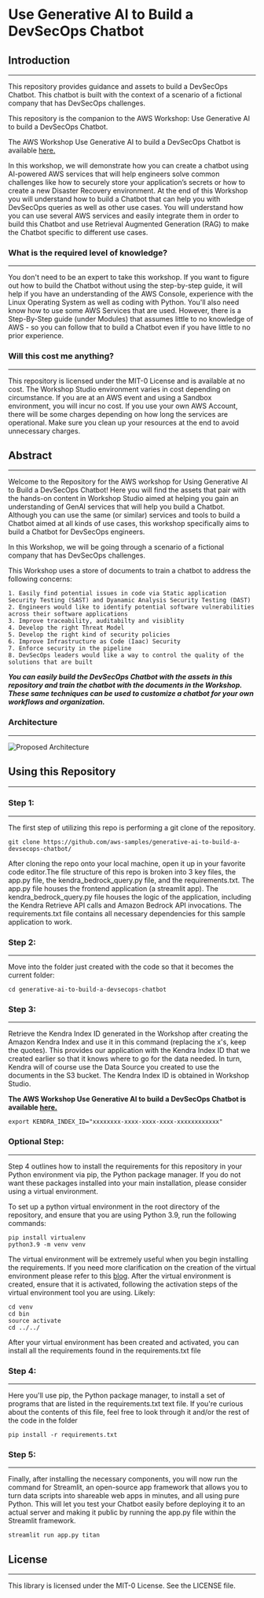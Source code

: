# Use Generative AI to Build a DevSecOps Chatbot

## Introduction
----
This repository provides guidance and assets to build a DevSecOps Chatbot. This chatbot is built with the context of a scenario of a fictional company that has DevSecOps challenges. 

This repository is the companion to the AWS Workshop: Use Generative AI to build a DevSecOps Chatbot. 

The AWS Workshop Use Generative AI to build a DevSecOps Chatbot is available [here.](https://studio.us-east-1.prod.workshops.aws/preview/75a20314-5e15-4246-9352-3643d9dafc43/builds/8db6ec08-b64e-48c0-ba11-6f571975ecde/en-US)

In this workshop, we will demonstrate how you can create a chatbot using AI-powered AWS services that will help engineers solve common challenges like how to securely store your application’s secrets or how to create a new Disaster Recovery environment. At the end of this Workshop you will understand how to build a Chatbot that can help you with DevSecOps queries as well as other use cases. You will understand how you can use several AWS services and easily integrate them in order to build this Chatbot and use Retrieval Augmented Generation (RAG) to make the Chatbot specific to different use cases.

### What is the required level of knowledge?
----
You don't need to be an expert to take this workshop. If you want to figure out how to build the Chatbot without using the step-by-step guide, it will help if you have an understanding of the AWS Console, experience with the Linux Operating System as well as coding with Python. You'll also need know how to use some AWS Services that are used. However, there is a Step-By-Step guide (under Modules) that assumes little to no knowledge of AWS - so you can follow that to build a Chatbot even if you have little to no prior experience.

### Will this cost me anything?
----
This repository is licensed under the MIT-0 License and is available at no cost. The Workshop Studio environment varies in cost depending on circumstance. If you are at an AWS event and using a Sandbox environment, you will incur no cost. If you use your own AWS Account, there will be some charges depending on how long the services are operational. Make sure you clean up your resources at the end to avoid unnecessary charges.

## Abstract
----
Welcome to the Repository for the AWS workshop for Using Generative AI to Build a DevSecOps Chatbot! Here you will find the assets that pair with the hands-on content in Workshop Studio aimed at helping you gain an understanding of GenAI services that will help you build a Chatbot. Although you can use the same (or similar) services and tools to build a Chatbot aimed at all kinds of use cases, this workshop specifically aims to build a Chatbot for DevSecOps engineers.

In this Workshop, we will be going through a scenario of a fictional company that has DevSecOps challenges. 

This Workshop uses a store of documents to train a chatbot to address the following concerns: 

    1. Easily find potential issues in code via Static application Security Testing (SAST) and Dyanamic Analysis Security Testing (DAST)
    2. Engineers would like to identify potential software vulnerabilities across their software applications
    3. Improve traceability, auditabilty and visiblity
    4. Develop the right Threat Model
    5. Develop the right kind of security policies
    6. Improve Infrastructure as Code (Iaac) Security
    7. Enforce security in the pipeline
    8. DevSecOps leaders would like a way to control the quality of the solutions that are built

**_You can easily build the DevSecOps Chatbot with the assets in this repository and train the chatbot with the documents in the Workshop. These same techniques can be used to customize a chatbot for your own workflows and organization._**

### Architecture
----
![Proposed Architecture](images/DevSecOps_Transparent.png)


## Using this Repository
----

### Step 1:
----

The first step of utilizing this repo is performing a git clone of the repository.

```
git clone https://github.com/aws-samples/generative-ai-to-build-a-devsecops-chatbot/
```

After cloning the repo onto your local machine, open it up in your favorite code editor.The file structure of this repo is broken into 3 key files, the app.py file, the kendra_bedrock_query.py file, and the requirements.txt. The app.py file houses the frontend application (a streamlit app). The kendra_bedrock_query.py file houses the logic of the application, including the Kendra Retrieve API calls and Amazon Bedrock API invocations. The requirements.txt file contains all necessary dependencies for this sample application to work.

### Step 2:
----

Move into the folder just created with the code so that it becomes the current folder:

```
cd generative-ai-to-build-a-devsecops-chatbot
```

### Step 3:
----

Retrieve the Kendra Index ID generated in the Workshop after creating the Amazon Kendra Index and use it in this command (replacing the x's, keep the quotes). This provides our application with the Kendra Index ID that we created earlier so that it knows where to go for the data needed. In turn, Kendra will of course use the Data Source you created to use the documents in the S3 bucket. The Kendra Index ID is obtained in Workshop Studio. 

__The AWS Workshop Use Generative AI to build a DevSecOps Chatbot is available [here.](https://studio.us-east-1.prod.workshops.aws/preview/75a20314-5e15-4246-9352-3643d9dafc43/builds/8db6ec08-b64e-48c0-ba11-6f571975ecde/en-US)__

```
export KENDRA_INDEX_ID="xxxxxxxx-xxxx-xxxx-xxxx-xxxxxxxxxxxx"
```

### Optional Step:
----

Step 4 outlines how to install the requirements for this repository in your Python environment via pip, the Python package manager. If you do not want these packages installed into your main installation, please consider using a virtual environment. 

To set up a python virtual environment in the root directory of the repository, and ensure that you are using Python 3.9, run the following commands:

```
pip install virtualenv
python3.9 -m venv venv
```
The virtual environment will be extremely useful when you begin installing the requirements. If you need more clarification on the creation of the virtual environment please refer to this [blog](https://www.freecodecamp.org/news/how-to-setup-virtual-environments-in-python/). After the virtual environment is created, ensure that it is activated, following the activation steps of the virtual environment tool you are using. 
Likely:

```
cd venv
cd bin
source activate
cd ../../
```

After your virtual environment has been created and activated, you can install all the requirements found in the requirements.txt file


### Step 4:
----

Here you'll use pip, the Python package manager, to install a set of programs that are listed in the requirements.txt text file. If you're curious about the contents of this file, feel free to look through it and/or the rest of the code in the folder

```
pip install -r requirements.txt
```

### Step 5:
----

Finally, after installing the necessary components, you will now run the command for Streamlit, an open-source app framework that allows you to turn data scripts into shareable web apps in minutes, and all using pure Python. This will let you test your Chatbot easily before deploying it to an actual server and making it public by running the app.py file within the Streamlit framework.

```
streamlit run app.py titan
```

## License
----
This library is licensed under the MIT-0 License. See the LICENSE file.
